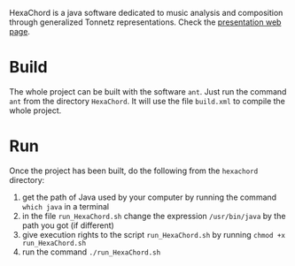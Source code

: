 HexaChord is a java software dedicated to music analysis and composition through generalized Tonnetz representations. Check the [presentation web page](https://louisbigo.com/hexachord).

# Build

The whole project can be built with the software `ant`. Just run the command `ant` from the directory `HexaChord`. It will use the file `build.xml` to compile the whole project.

# Run

Once the project has been built, do the following from the `hexachord` directory:

1. get the path of Java used by your computer by running the command `which java` in a terminal
2. in the file `run_HexaChord.sh` change the expression `/usr/bin/java` by the path you got (if different)
3. give execution rights to the script `run_HexaChord.sh` by running `chmod +x run_HexaChord.sh`
4. run the command `./run_HexaChord.sh`
